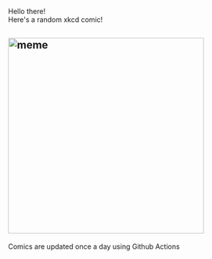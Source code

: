 Hello there! <br>Here's a random xkcd comic!<br>
## <img src="https://imgs.xkcd.com/comics/robot_future.png" alt="meme" width="400"/><br>
Comics are updated once a day using Github Actions